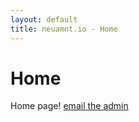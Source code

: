 ```yaml
---
layout: default
title: neuamnt.io - Home
---
```

<div class="blurb">
	<h1>Home</h1>
	<p>Home page! <a href="/about"><a href="mailto:admin@neumant.io?subject=Request for Admin">email the admin</a></a></p>
</div><!-- /.blurb -->
